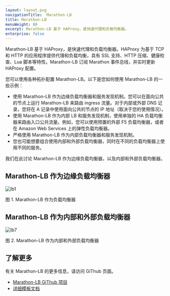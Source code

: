 ```yaml
---
layout: layout.pug
navigationTitle:  Marathon-LB
title: Marathon-LB
menuWeight: 80
excerpt: Marathon-LB 基于 HAProxy，是快速代理和负载均衡器。
enterprise: false
---
```


Marathon-LB 基于 HAProxy，是快速代理和负载均衡器。HAProxy 为基于 TCP 和 HTTP 的应用程序提供代理和负载均衡，具有 SSL 支持、HTTP 压缩、健康检查、Lua 脚本等特性。Marathon-LB 订阅 Marathon 事件总线，并实时更新 HAProxy 配置。



您可以使用各种拓扑配置 Marathon-LB。以下是您如何使用 Marathon-LB 的一些示例：

* 使用 Marathon-LB 作为边缘负载均衡器和服务发现机制。您可以在面向公共的节点上运行 Marathon-LB 来路由 ingress 流量。对于内部或外部 DNS 记录，您将在 A 记录中使用面向公共的节点的 IP 地址（取决于您的使用情况）。
* 使用 Marathon-LB 作为内部 LB 和服务发现机制，使用单独的 HA 负载均衡器来路由入口公共流量。例如，您可以使用预置的外部 F5 负载均衡器，或者在 Amazon Web Services 上的弹性负载均衡器。
* 严格使用 Marathon-LB 作为内部负载均衡器和服务发现机制。
* 您也可能想要组合使用内部和外部负载均衡器，同时在不同的负载均衡器上使用不同的服务。

我们在此讨论 Marathon-LB 作为边缘负载均衡器，以及内部和外部负载均衡器。

## Marathon-LB 作为边缘负载均衡器

![lb1](/cn/1.11/img/lb1.png)

图 1. Marathon-LB 作为负载均衡器

## Marathon-LB 作为内部和外部负载均衡器

![lb7](/cn/1.11/img/lb7.jpg)

图 2. Marathon-LB 作为内部和外部负载均衡器

## 了解更多
有关 Marathon-LB 的更多信息，请访问 GiThub 页面。

 * [Marathon-LB GiThub 项目][1]
 * [详细模板文档][2]


[1]:https://github.com/mesosphere/marathon-lb
[2]:https://github.com/mesosphere/marathon-lb/blob/master/Longhelp.md#templates
